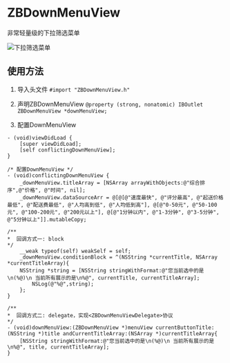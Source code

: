 # ZBDownMenuView
非常轻量级的下拉筛选菜单

![下拉筛选菜单](http://upload-images.jianshu.io/upload_images/5132421-3169f1ebf9ec92ab.gif?imageMogr2/auto-orient/strip%7CimageView2/2/w/1240)

## 使用方法

1. 导入头文件
```#import "ZBDownMenuView.h"```

2. 声明ZBDownMenuView
```@property (strong, nonatomic) IBOutlet ZBDownMenuView *downMenuView;```

3. 配置DownMenuView
```
- (void)viewDidLoad {
    [super viewDidLoad];
    [self conflictingDownMenuView];
}

/* 配置DownMenuView */
- (void)conflictingDownMenuView {
    _downMenuView.titleArray = [NSArray arrayWithObjects:@"综合排序",@"价格", @"时间", nil];
    _downMenuView.dataSourceArr = @[@[@"速度最快", @"评分最高", @"起送价格最低", @"配送费最低", @"人均高到低", @"人均低到高"], @[@"0-50元", @"50-100元", @"100-200元", @"200元以上"], @[@"1分钟以内", @"1-3分钟", @"3-5分钟", @"5分钟以上"]].mutableCopy;

/**
*  回调方式一: block
*/
    __weak typeof(self) weakSelf = self;
    _downMenuView.conditionBlock = ^(NSString *currentTitle, NSArray *currentTitleArray){
    NSString *string = [NSString stringWithFormat:@"您当前选中的是\n(%@)\n 当前所有展示的是\n%@", currentTitle, currentTitleArray];
        NSLog(@"%@",string);
    };
}

/**
*  回调方式二: delegate，实现<ZBDownMenuViewDelegate>协议
*/
- (void)downMenuView:(ZBDownMenuView *)menuView currentButtonTitle:(NSString *)title andCurrentTitleArray:(NSArray *)currentTitleArray{
    [NSString stringWithFormat:@"您当前选中的是\n(%@)\n 当前所有展示的是\n%@", title, currentTitleArray];
}
```
